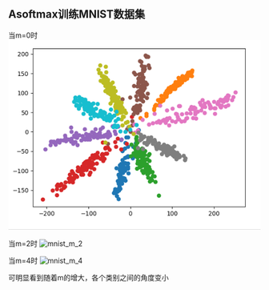## Asoftmax训练MNIST数据集

当m=0时
![mnist_m_0](/minist_result/m=0/mnist_m_0.png)


当m=2时
![mnist_m_2](https://i.imgur.com/kOUEhyb.png)

当m=4时
![mnist_m_4](https://i.imgur.com/Rc1kXa1.png)

可明显看到随着m的增大，各个类别之间的角度变小
